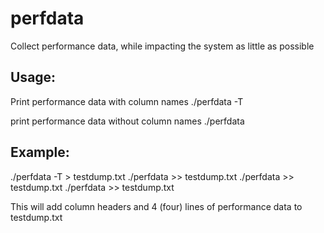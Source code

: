 perfdata
========

Collect performance data, while impacting the system as little as possible

Usage:
------------
Print performance data with column names
./perfdata -T

print performance data without column names
./perfdata

Example:
--------------
./perfdata -T > testdump.txt
./perfdata >> testdump.txt
./perfdata >> testdump.txt
./perfdata >> testdump.txt

This will add column headers and 4 (four) lines of performance data to testdump.txt
